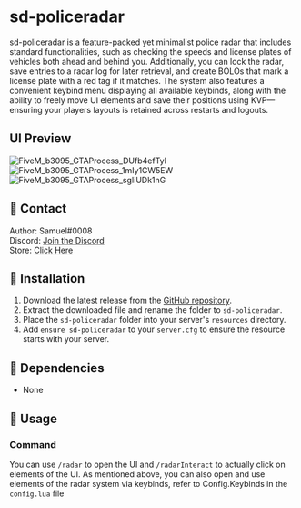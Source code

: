 # sd-policeradar

sd-policeradar is a feature-packed yet minimalist police radar that includes standard functionalities, such as checking the speeds and license plates of vehicles both ahead and behind you. Additionally, you can lock the radar, save entries to a radar log for later retrieval, and create BOLOs that mark a license plate with a red tag if it matches. The system also features a convenient keybind menu displaying all available keybinds, along with the ability to freely move UI elements and save their positions using KVP—ensuring your players layouts is retained across restarts and logouts.

## UI Preview
![FiveM_b3095_GTAProcess_DUfb4efTyl](https://github.com/user-attachments/assets/12aca732-b1da-4a59-813b-b06dd1fb72a2)
![FiveM_b3095_GTAProcess_1mIy1CW5EW](https://github.com/user-attachments/assets/37f2dd03-f253-4644-99ab-117fe891f1da)
![FiveM_b3095_GTAProcess_sgIiUDk1nG](https://github.com/user-attachments/assets/cdd0b550-e346-4163-a6ee-be57b66e9a51)




## 🔔 Contact

Author: Samuel#0008  
Discord: [Join the Discord](https://discord.gg/FzPehMQaBQ)  
Store: [Click Here](https://fivem.samueldev.shop)

## 💾 Installation

1. Download the latest release from the [GitHub repository](https://github.com/Samuels-Development/sd-policeradar/releases).
2. Extract the downloaded file and rename the folder to `sd-policeradar`.
3. Place the `sd-policeradar` folder into your server's `resources` directory.
4. Add `ensure sd-policeradar` to your `server.cfg` to ensure the resource starts with your server.


## 📖 Dependencies
- None

## 📖 Usage

### Command
You can use `/radar` to open the UI and `/radarInteract` to actually click on elements of the UI. As mentioned above, you can also open and use elements of the radar system via keybinds, refer to Config.Keybinds in the `config.lua` file
